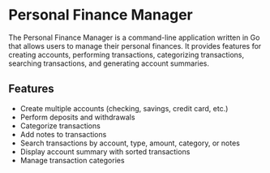 # Personal Finance Manager

The Personal Finance Manager is a command-line application written in Go that allows users to manage their personal finances. It provides features for creating accounts, performing transactions, categorizing transactions, searching transactions, and generating account summaries.

## Features

- Create multiple accounts (checking, savings, credit card, etc.)
- Perform deposits and withdrawals
- Categorize transactions
- Add notes to transactions
- Search transactions by account, type, amount, category, or notes
- Display account summary with sorted transactions
- Manage transaction categories